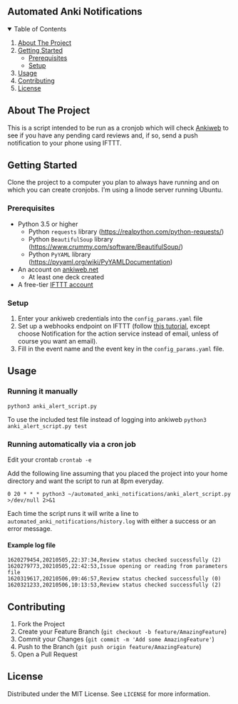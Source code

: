 ## Automated Anki Notifications

<!-- TABLE OF CONTENTS -->
<details open="open">
  <summary>Table of Contents</summary>
  <ol>
    <li>
      <a href="#about-the-project">About The Project</a>
    </li>
    <li>
      <a href="#getting-started">Getting Started</a>
      <ul>
        <li><a href="#prerequisites">Prerequisites</a></li>
        <li><a href="#installation">Setup</a></li>
      </ul>
    </li>
    <li><a href="#usage">Usage</a></li>
    <li><a href="#contributing">Contributing</a></li>
    <li><a href="#license">License</a></li>

  </ol>
</details>



<!-- ABOUT THE PROJECT -->
## About The Project

This is a script intended to be run as a cronjob which will check [Ankiweb](https://ankiweb.net) to see if you have any pending card reviews and, if so, send a push notification to your phone using IFTTT.


<!-- GETTING STARTED -->
## Getting Started

Clone the project to a computer you plan to always have running and on which you can create cronjobs. I'm using a linode server running Ubuntu.

### Prerequisites

* Python 3.5 or higher
	* Python `requests` library (https://realpython.com/python-requests/)
	* Python `BeautifulSoup` library (https://www.crummy.com/software/BeautifulSoup/)
	* Python `PyYAML` library (https://pyyaml.org/wiki/PyYAMLDocumentation)
* An account on [ankiweb.net](https://ankiweb.net/)
	* At least one deck created
* A free-tier [IFTTT account](https://ifttt.com/home)

### Setup

1. Enter your ankiweb credentials into the `config_params.yaml` file
2. Set up a webhooks endpoint on IFTTT (follow [this tutorial](https://anthscomputercave.com/tutorials/ifttt/using_ifttt_web_request_email.html), except choose Notification for the action service instead of email, unless of course you want an email).
3. Fill in the event name and the event key in the `config_params.yaml` file.



<!-- USAGE EXAMPLES -->
## Usage

### Running it manually
`python3 anki_alert_script.py`

To use the included test file instead of logging into ankiweb
`python3 anki_alert_script.py test`


### Running automatically via a cron job

Edit your crontab `crontab -e`

Add the following line assuming that you placed the project into your home directory and want the script to run at 8pm everyday.

`0 20 * * * python3 ~/automated_anki_notifications/anki_alert_script.py >/dev/null 2>&1`

Each time the script runs it will write a line to `automated_anki_notifications/history.log` with either a success or an error message.


#### Example log file
```
1620279454,20210505,22:37:34,Review status checked successfully (2)
1620279773,20210505,22:42:53,Issue opening or reading from parameters file
1620319617,20210506,09:46:57,Review status checked successfully (0)
1620321233,20210506,10:13:53,Review status checked successfully (2)
```




<!-- CONTRIBUTING -->
## Contributing

1. Fork the Project
2. Create your Feature Branch (`git checkout -b feature/AmazingFeature`)
3. Commit your Changes (`git commit -m 'Add some AmazingFeature'`)
4. Push to the Branch (`git push origin feature/AmazingFeature`)
5. Open a Pull Request



<!-- LICENSE -->
## License

Distributed under the MIT License. See `LICENSE` for more information.

